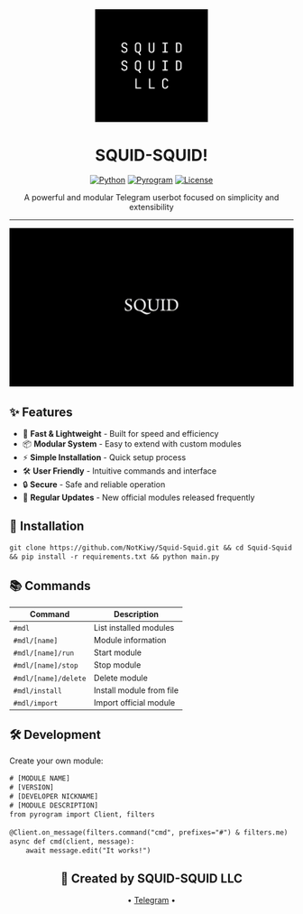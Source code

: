 <div align="center">
  <img src="assets/logoo.png" alt="SQUID-SQUID!" width="200"/>
  
  # SQUID-SQUID!
  
  [![Python](https://img.shields.io/badge/Python-3.8+-blue.svg)](https://www.python.org)
  [![Pyrogram](https://img.shields.io/badge/Pyrogram-2.0+-orange.svg)](https://docs.pyrogram.org)
  [![License](https://img.shields.io/badge/License-MIT-green.svg)](LICENSE)

  A powerful and modular Telegram userbot focused on simplicity and extensibility
</div>

---

<div align="center">
  <img src="assets/prev.gif" alt="Demo" width="600"/>
</div>

## ✨ Features

- 🚀 **Fast & Lightweight** - Built for speed and efficiency
- 📦 **Modular System** - Easy to extend with custom modules
- ⚡ **Simple Installation** - Quick setup process
- 🛠 **User Friendly** - Intuitive commands and interface
- 🔒 **Secure** - Safe and reliable operation
- 🔄 **Regular Updates** - New official modules released frequently

## 🚀 Installation
```
git clone https://github.com/NotKiwy/Squid-Squid.git && cd Squid-Squid && pip install -r requirements.txt && python main.py
```

## 📚 Commands

| Command | Description |
|---------|-------------|
| `#mdl` | List installed modules |
| `#mdl/[name]` | Module information |
| `#mdl/[name]/run` | Start module |
| `#mdl/[name]/stop` | Stop module |
| `#mdl/[name]/delete` | Delete module |
| `#mdl/install` | Install module from file |
| `#mdl/import` | Import official module |

## 🛠 Development

Create your own module:
```
# [MODULE NAME]
# [VERSION]
# [DEVELOPER NICKNAME]
# [MODULE DESCRIPTION]
from pyrogram import Client, filters

@Client.on_message(filters.command("cmd", prefixes="#") & filters.me)
async def cmd(client, message):
    await message.edit("It works!")
```

<div align="center">
  
  ## 🦑 Created by SQUID-SQUID LLC
  
• [Telegram](https://t.me/notkiwy) •
</div>
